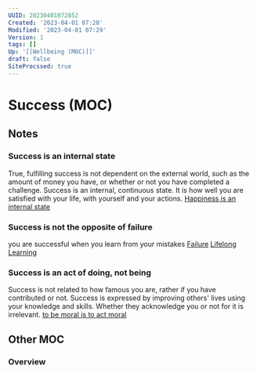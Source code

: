 ```yaml
---
UUID: 20230401072852
Created: '2023-04-01 07:28'
Modified: '2023-04-01 07:29'
Version: 1
tags: []
Up: '[[Wellbeing (MOC)]]'
draft: false
SiteProcssed: true
---
```


# Success (MOC)

## Notes


### Success is an internal state
True, fulfilling success is not dependent on the external world, such as the amount of money you have, or whether or not you have completed a challenge. Success is an internal, continuous state. It is how well you are satisfied with your life, with yourself and your actions. [Happiness is an internal state](/notes/happiness-is-an-internal-state.md)

### Success is not the opposite of failure
you are successful when you learn from your mistakes [Failure](/notes/failure.md) [Lifelong Learning](/notes/lifelong-learning.md)

### Success is an act of doing, not being
Success is not related to how famous you are, rather if you have contributed or not. Success is expressed by improving others' lives using your knowledge and skills. Whether they acknowledge you or not for it is irrelevant. [to be moral is to act moral](/notes/to-be-moral-is-to-act-moral.md)


## Other MOC


### Overview
